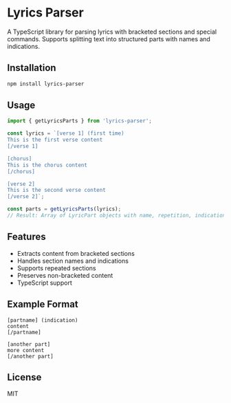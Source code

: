 # Lyrics Parser

A TypeScript library for parsing lyrics with bracketed sections and special commands. Supports splitting text into structured parts with names and indications.

## Installation

```bash
npm install lyrics-parser
```

## Usage

```typescript
import { getLyricsParts } from 'lyrics-parser';

const lyrics = `[verse 1] (first time)
This is the first verse content
[/verse 1]

[chorus]
This is the chorus content
[/chorus]

[verse 2]
This is the second verse content
[/verse 2]`;

const parts = getLyricsParts(lyrics);
// Result: Array of LyricPart objects with name, repetition, indication, and content
```

## Features

- Extracts content from bracketed sections
- Handles section names and indications
- Supports repeated sections
- Preserves non-bracketed content
- TypeScript support

## Example Format

```text
[partname] (indication)
content
[/partname]

[another part]
more content
[/another part]
```

## License

MIT 